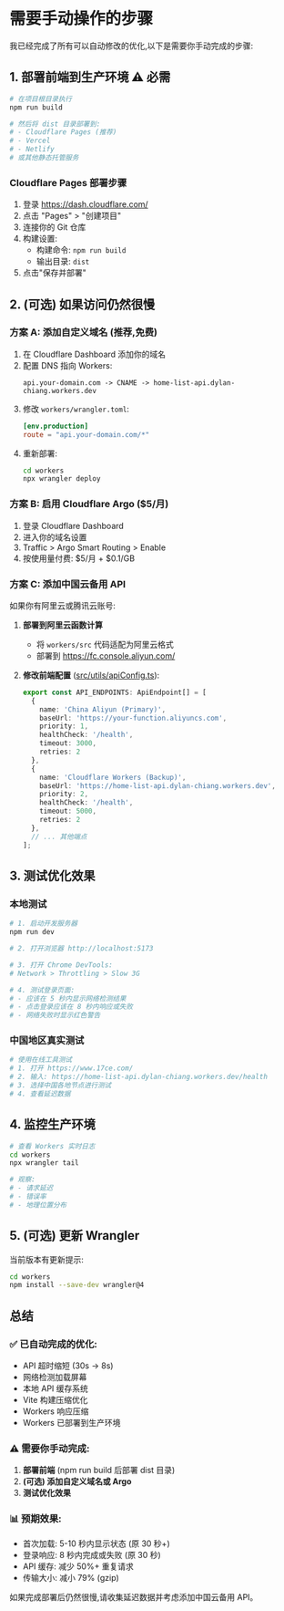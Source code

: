 # 需要手动操作的步骤

我已经完成了所有可以自动修改的优化,以下是需要你手动完成的步骤:

## 1. 部署前端到生产环境 ⚠️ 必需

```bash
# 在项目根目录执行
npm run build

# 然后将 dist 目录部署到:
# - Cloudflare Pages (推荐)
# - Vercel
# - Netlify
# 或其他静态托管服务
```

### Cloudflare Pages 部署步骤
1. 登录 https://dash.cloudflare.com/
2. 点击 "Pages" > "创建项目"
3. 连接你的 Git 仓库
4. 构建设置:
   - 构建命令: `npm run build`
   - 输出目录: `dist`
5. 点击"保存并部署"

## 2. (可选) 如果访问仍然很慢

### 方案 A: 添加自定义域名 (推荐,免费)

1. 在 Cloudflare Dashboard 添加你的域名
2. 配置 DNS 指向 Workers:
   ```
   api.your-domain.com -> CNAME -> home-list-api.dylan-chiang.workers.dev
   ```
3. 修改 `workers/wrangler.toml`:
   ```toml
   [env.production]
   route = "api.your-domain.com/*"
   ```
4. 重新部署:
   ```bash
   cd workers
   npx wrangler deploy
   ```

### 方案 B: 启用 Cloudflare Argo ($5/月)

1. 登录 Cloudflare Dashboard
2. 进入你的域名设置
3. Traffic > Argo Smart Routing > Enable
4. 按使用量付费: $5/月 + $0.1/GB

### 方案 C: 添加中国云备用 API

如果你有阿里云或腾讯云账号:

1. **部署到阿里云函数计算**
   - 将 `workers/src` 代码适配为阿里云格式
   - 部署到 https://fc.console.aliyun.com/

2. **修改前端配置** ([src/utils/apiConfig.ts](src/utils/apiConfig.ts)):
   ```typescript
   export const API_ENDPOINTS: ApiEndpoint[] = [
     {
       name: 'China Aliyun (Primary)',
       baseUrl: 'https://your-function.aliyuncs.com',
       priority: 1,
       healthCheck: '/health',
       timeout: 3000,
       retries: 2
     },
     {
       name: 'Cloudflare Workers (Backup)',
       baseUrl: 'https://home-list-api.dylan-chiang.workers.dev',
       priority: 2,
       healthCheck: '/health',
       timeout: 5000,
       retries: 2
     },
     // ... 其他端点
   ];
   ```

## 3. 测试优化效果

### 本地测试
```bash
# 1. 启动开发服务器
npm run dev

# 2. 打开浏览器 http://localhost:5173

# 3. 打开 Chrome DevTools:
# Network > Throttling > Slow 3G

# 4. 测试登录页面:
# - 应该在 5 秒内显示网络检测结果
# - 点击登录应该在 8 秒内响应或失败
# - 网络失败时显示红色警告
```

### 中国地区真实测试
```bash
# 使用在线工具测试
# 1. 打开 https://www.17ce.com/
# 2. 输入: https://home-list-api.dylan-chiang.workers.dev/health
# 3. 选择中国各地节点进行测试
# 4. 查看延迟数据
```

## 4. 监控生产环境

```bash
# 查看 Workers 实时日志
cd workers
npx wrangler tail

# 观察:
# - 请求延迟
# - 错误率
# - 地理位置分布
```

## 5. (可选) 更新 Wrangler

当前版本有更新提示:
```bash
cd workers
npm install --save-dev wrangler@4
```

## 总结

### ✅ 已自动完成的优化:
- API 超时缩短 (30s → 8s)
- 网络检测加载屏幕
- 本地 API 缓存系统
- Vite 构建压缩优化
- Workers 响应压缩
- Workers 已部署到生产环境

### ⚠️ 需要你手动完成:
1. **部署前端** (npm run build 后部署 dist 目录)
2. **(可选) 添加自定义域名或 Argo**
3. **测试优化效果**

### 📊 预期效果:
- 首次加载: 5-10 秒内显示状态 (原 30 秒+)
- 登录响应: 8 秒内完成或失败 (原 30 秒)
- API 缓存: 减少 50%+ 重复请求
- 传输大小: 减小 79% (gzip)

如果完成部署后仍然很慢,请收集延迟数据并考虑添加中国云备用 API。

